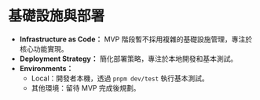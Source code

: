# 基礎設施與部署
- **Infrastructure as Code：** MVP 階段暫不採用複雜的基礎設施管理，專注於核心功能實現。
- **Deployment Strategy：** 簡化部署策略，專注於本地開發和基本測試。
- **Environments：**
  - Local：開發者本機，透過 `pnpm dev/test` 執行基本測試。
  - 其他環境：留待 MVP 完成後規劃。
